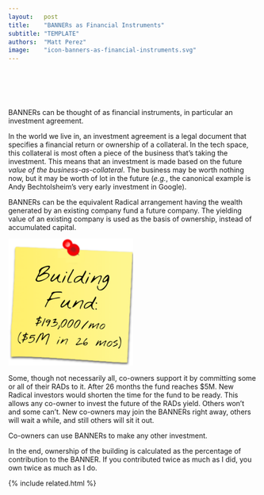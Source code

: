 ```yaml
---
layout:   post
title:    "BANNERs as Financial Instruments"
subtitle: "TEMPLATE"
authors:  "Matt Perez"
image:    "icon-banners-as-financial-instruments.svg"
---
```


<div style="display:none;">
 <p><span class="_paradigm">BANNER</span>s can be thought of as financial instruments, in particular an investment agreement.</p>
</div>

<h1>&nbsp;</h1>
 <p><span class="_paradigm">BANNER</span>s can be thought of as financial instruments, in particular  an investment agreement.</p>
 <p>In the  world we live in, an investment agreement is a legal document that specifies a financial return or ownership of a collateral. In the tech space, this collateral is most often a piece of the business that&rsquo;s taking the investment. This means that an investment is made based on the future <em>value of the business-as-collateral</em>. The business may be worth nothing now, but it may be worth of lot in the future (<em>e.g.</em>, the canonical example is Andy Bechtolsheim&rsquo;s very early investment in Google).</p>
 <p><span class="_paradigm">BANNER</span>s can be the equivalent <span class="_paradigm">Radical</span> arrangement having the wealth generated by an existing company fund a future company. The yielding value of an existing company is used as the basis of ownership, instead of accumulated capital.</p>
  <div class="_center">
   <img
    src="/assets/img/pic-banners-as-financial-instruments.svg"
    alt=""
    width="50%">
  </div>
 <p>Some, though not necessarily all, co-owners support it by committing some or all of their <span class="_paradigm">RAD</span>s to it. After 26 months the fund reaches $5M. New <span class="_paradigm">Radical</span> investors would shorten the time for the fund to be ready. This allows any co-owner to invest the future of the <span class="_paradigm">RAD</span>s yield. Others won&rsquo;t and some can&rsquo;t. New co-owners may join the <span class="_paradigm">BANNERs</span> right away, others will wait a while, and still others will sit it out.</p>
 <p>Co-owners can use <span class="_paradigm">BANNER</span>s to make any other investment.</p>
 <p>In the end, ownership of the building is calculated as the percentage of contribution to the <span class="_paradigm">BANNER</span>. If you contributed twice as much as I did, you own twice as much as I do.</p>

{% include related.html %}